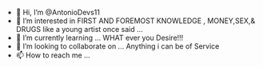 - 👋 Hi, I’m @AntonioDevs11
- 👀 I’m interested in FIRST AND FOREMOST KNOWLEDGE , MONEY,SEX,& DRUGS like a young artist once said   ...
- 🌱 I’m currently learning ... WHAT ever you Desire!!!
- 💞️ I’m looking to collaborate on ... Anything i can be of Service
- 📫 How to reach me ...

<!---
AntonioDevs11/AntonioDevs11 is a ✨ special ✨ repository because its `README.md` (this file) appears on your GitHub profile.
You can click the Preview link to take a look at your changes.
--->
